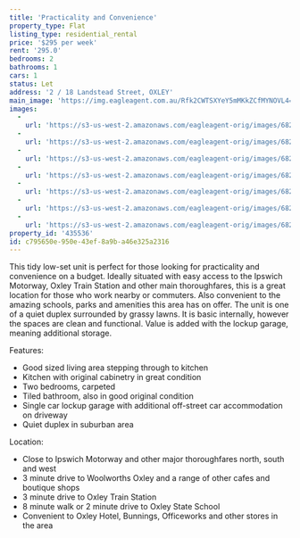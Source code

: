 ```yaml
---
title: 'Practicality and Convenience'
property_type: Flat
listing_type: residential_rental
price: '$295 per week'
rent: '295.0'
bedrooms: 2
bathrooms: 1
cars: 1
status: Let
address: '2 / 18 Landstead Street, OXLEY'
main_image: 'https://img.eagleagent.com.au/Rfk2CWTSXYeY5mMKkZCfMYNOVL4=/1280x854/smart/https://s3-us-west-2.amazonaws.com/eagleagent-orig/images/6825358/424348850-image-M.jpg'
images:
  -
    url: 'https://s3-us-west-2.amazonaws.com/eagleagent-orig/images/6825364/424348850-image-F.jpg'
  -
    url: 'https://s3-us-west-2.amazonaws.com/eagleagent-orig/images/6825363/424348850-image-E.jpg'
  -
    url: 'https://s3-us-west-2.amazonaws.com/eagleagent-orig/images/6825362/424348850-image-D.jpg'
  -
    url: 'https://s3-us-west-2.amazonaws.com/eagleagent-orig/images/6825361/424348850-image-C.jpg'
  -
    url: 'https://s3-us-west-2.amazonaws.com/eagleagent-orig/images/6825360/424348850-image-B.jpg'
  -
    url: 'https://s3-us-west-2.amazonaws.com/eagleagent-orig/images/6825359/424348850-image-A.jpg'
  -
    url: 'https://s3-us-west-2.amazonaws.com/eagleagent-orig/images/6825358/424348850-image-M.jpg'
property_id: '435536'
id: c795650e-950e-43ef-8a9b-a46e325a2316
---
```

This tidy low-set unit is perfect for those looking for practicality and convenience on a budget. Ideally situated with easy access to the Ipswich Motorway, Oxley Train Station and other main thoroughfares, this is a great location for those who work nearby or commuters. Also convenient to the amazing schools, parks and amenities this area has on offer. The unit is one of a quiet duplex surrounded by grassy lawns. It is basic internally, however the spaces are clean and functional. Value is added with the lockup garage, meaning additional storage.

Features:

*  Good sized living area stepping through to kitchen
*  Kitchen with original cabinetry in great condition
*  Two bedrooms, carpeted
*  Tiled bathroom, also in good original condition
*  Single car lockup garage with additional off-street car accommodation on driveway
*  Quiet duplex in suburban area

Location:

*  Close to Ipswich Motorway and other major thoroughfares north, south and west
*  3 minute drive to Woolworths Oxley and a range of other cafes and boutique shops
*  3 minute drive to Oxley Train Station
*  8 minute walk or 2 minute drive to Oxley State School
*  Convenient to Oxley Hotel, Bunnings, Officeworks and other stores in the area